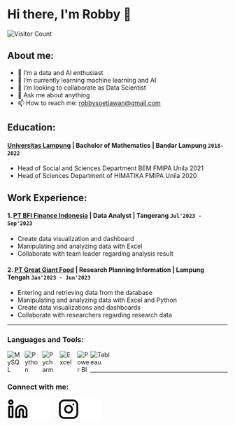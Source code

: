 # Hi there, I'm Robby 👋

![Visitor Count](https://profile-counter.glitch.me/%7Brobbysoetiawan%7D/count.svg)

## About me:
- 🔭 I’m a data and AI enthusiast
- 🌱 I’m currently learning machine learning and AI
- 👯 I’m looking to collaborate as Data Scientist
- 💬 Ask me about anything
- 📫 How to reach me: robbysoetiawan@gmail.com

## Education:

#### [Universitas Lampung](https://www.unila.ac.id) | Bachelor of Mathematics | Bandar Lampung `2018-2022`
   - Head of Social and Sciences Department BEM FMIPA Unila 2021
   - Head of Sciences Department of HIMATIKA FMIPA Unila 2020

## Work Experience:
#### 1. [PT BFI Finance Indonesia](https://www.bfi.co.id) | Data Analyst | Tangerang `Jul'2023 - Sep'2023`
   - Create data visualization and dashboard
   - Manipulating and analyzing data with Excel
   - Collaborate with team leader regarding analysis result
#### 2. [PT Great Giant Food](https://portal.pln.co.id) | Research Planning Information | Lampung Tengah `Jan'2023 - Jun'2023`
   - Entering and retrieving data from the database
   - Manipulating and analyzing data with Excel and Python
   - Create data visualizations and dashboards
   - Collaborate with researchers regarding research data 

---

### Languages and Tools:

[<img align="left" alt="MySQL" width="30px" src="https://cdn.jsdelivr.net/gh/devicons/devicon/icons/mysql/mysql-original.svg" style="padding-right:10px;" />][webdev]
[<img align="left" alt="Python" width="30px" src="https://upload.wikimedia.org/wikipedia/commons/thumb/c/c3/Python-logo-notext.svg/110px-Python-logo-notext.svg.png?20100317150552" style="padding-right:10px;" />][webdev]
[<img align="left" alt="Pycharm" width="30px" src="https://upload.wikimedia.org/wikipedia/commons/thumb/1/1d/PyCharm_Icon.svg/220px-PyCharm_Icon.svg.png" style="padding-right:10px;" />][webdev]
[<img align="left" alt="Excel" width="30px" src="https://is2-ssl.mzstatic.com/image/thumb/Purple126/v4/a8/fd/5a/a8fd5a84-c6f1-355f-3b9f-6e86598efaa3/XCEL.png/1200x630bb.png" style="padding-right:10px;" />][webdev]
[<img align="left" alt="Power BI" width="30px" src="https://powerbi.microsoft.com/pictures/application-logos/svg/powerbi.svg" style="padding-right:0px;" />][webdev]
[<img align="left" alt="Tableau" width="50px" src="https://logos-world.net/wp-content/uploads/2021/10/Tableau-Symbol.png" style="padding-right:10px;" />][webdev]

<br />
<br />

---
### Connect with me:

[![website](./img/linkedin-light.svg)](https://www.linkedin.com/in/robby-sutiawan#gh-light-mode-only)
[![website](./img/linkedin-dark.svg)](https://www.linkedin.com/in/robby-sutiawan#gh-dark-mode-only)
&nbsp;&nbsp;
[![website](./img/instagram-light.svg)](https://instagram.com/robbysoetiawan#gh-light-mode-only)
[![website](./img/instagram-dark.svg)](https://instagram.com/robbysoetiawan#gh-dark-mode-only)



[webdev]: https://github.com/robbysoetiawan/robbysoetiawan
